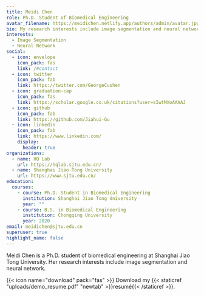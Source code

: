 ```yaml
---
title: Meidi Chen
role: Ph.D. Student of Biomedical Engineering
avatar_filename: https://meidichen.netlify.app/authors/admin/avatar.jpg
bio: My research interests include image segmentation and neural network.
interests:
  - Image Segmentation
  - Neural Network
social:
  - icon: envelope
    icon_pack: fas
    link: /#contact
  - icon: twitter
    icon_pack: fab
    link: https://twitter.com/GeorgeCushen
  - icon: graduation-cap
    icon_pack: fas
    link: https://scholar.google.co.uk/citations?user=sIwtMXoAAAAJ
  - icon: github
    icon_pack: fab
    link: https://github.com/Jiahui-Gu
  - icon: linkedin
    icon_pack: fab
    link: https://www.linkedin.com/
    display:
      header: true
organizations:
  - name: HQ Lab
    url: https://hqlab.sjtu.edu.cn/
  - name: Shanghai Jiao Tong University
    url: https://www.sjtu.edu.cn/
education:
  courses:
    - course: Ph.D. Student in Biomedical Engineering
      institution: Shanghai Jiao Tong University
      year: ""
    - course: B.S. in Biomedical Engineering
      institution: Chongqing University
      year: 2020
email: meidichen@sjtu.edu.cn
superuser: true
highlight_name: false
---
```

Meidi Chen is a Ph.D. student of biomedical engineering at Shanghai Jiao Tong University. Her research interests include image segmentation and neural network. 

{{< icon name="download" pack="fas" >}} Download my {{< staticref "uploads/demo_resume.pdf" "newtab" >}}resumé{{< /staticref >}}.